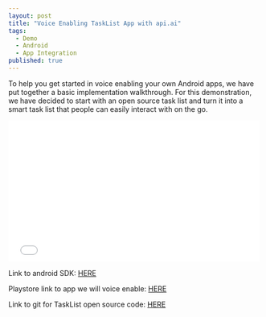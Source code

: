 ```yaml
---
layout: post
title: "Voice Enabling TaskList App with api.ai"
tags: 
  - Demo
  - Android
  - App Integration
published: true
---
```


To help you get started in voice enabling your own Android apps, we have put together a basic implementation walkthrough.   For this demonstration, we have decided to start with an open source task list and turn it into a smart task list that people can easily interact with on the go.

<iframe src="//player.youtube.com/watch?v=kz_xCEPNJGw" width="500" height="281" frameborder="0" align="center" webkitallowfullscreen mozallowfullscreen allowfullscreen></iframe> 

Link to android SDK: [HERE](https://github.com/api-ai/api-ai-android-sdk)

Playstore link to app we will voice enable: [HERE](https://play.google.com/store/apps/details?id=org.tasks)

Link to git for TaskList open source code: [HERE](https://github.com/abaker/tasks)


